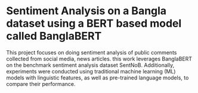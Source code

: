 # Sentiment Analysis on a Bangla dataset using a BERT based model called BanglaBERT
This project focuses on doing sentiment analysis of public comments collected from social media, news articles. this work leverages BanglaBERT on the benchmark sentiment analysis dataset SentNoB. Additionally, experiments were conducted using traditional machine learning (ML) models with linguistic features, as well as pre-trained language models, to compare their performance. 
